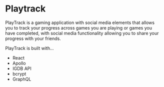 # Playtrack

PlayTrack is a gaming application with social media elements that allows you to track your progress across games you are playing or games you have completed, with social media functionality allowing you to share your progress with your friends.

PlayTrack is built with...
* React
* Apollo
* IGDB API
* bcrypt
* GraphQL